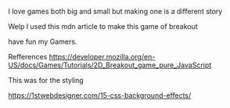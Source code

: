 I love games both big and small but making one is a 
different story

Welp I used this mdn article to make this game of breakout

have fun my Gamers.

Refferences
https://developer.mozilla.org/en-US/docs/Games/Tutorials/2D_Breakout_game_pure_JavaScript


This was for the styling

https://1stwebdesigner.com/15-css-background-effects/